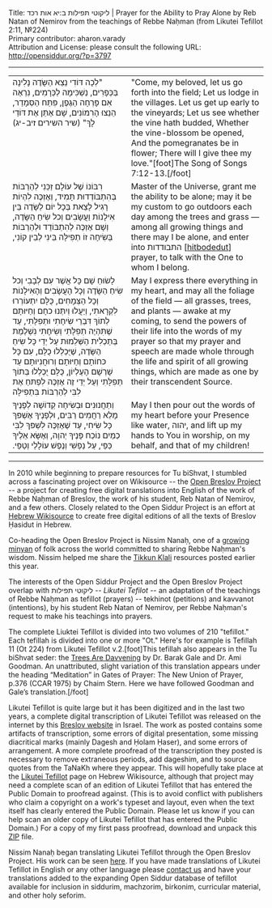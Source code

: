 <html>
<head></head>
<body>
Title: ליקוטי תפילות ב:יא אות רכד | Prayer for the Ability to Pray Alone by Reb Natan of Nemirov from the teachings of Rebbe Naḥman (from Likutei Tefillot 2:11, №224)<br />
Primary contributor: aharon.varady<br />
Attribution and License: please consult the following URL: <a href="http://opensiddur.org/?p=3797">http://opensiddur.org/?p=3797</a>
<p />
<hr />

<table style="margin-left: auto;margin-right: auto;">
<tbody>
<tr>
<td style="vertical-align:top;" width="46%">
<div class="liturgy"><span lang="he">
‏"לְכָה דּוֹדִי נֵצֵא הַשָּׂדֶה 
נָלִינָה בַּכְּפָרִים,‏
נַשְׁכִּימָה לַכְּרָמִים,‏
נִרְאֶה אִם פָּרְחָה הַגֶּפֶן,‏
פִּתַּח הַסְּמָדַר,‏
הֵנֵצוּ הָרִמּוֹנִים,‏
שָׁם אֶתֵּן אֶת דּוֹדַי לָךְ"‏ <span class="citation">‏(שיר השירים ז׃יב-יג)‏</span>
</span></div></td>
 
<td style="vertical-align:top;" width="53%"><div class="english">
"Come, my beloved, let us go forth into the field;
Let us lodge in the villages.
Let us get up early to the vineyards;
Let us see whether the vine hath budded,
Whether the vine-blossom be opened,
And the pomegranates be in flower;
There will I give thee my love."[foot]The Song of Songs 7:12-13.[/foot]
</td></tr>


<tr><td style="vertical-align:top;" width="46%"><div class="liturgy"><span lang="he">
רִבּוֹנוֹ שֶׁל עוֹלָם זַכֵּנִי לְהַרְבּוֹת בְּהִתְבּוֹדְדוּת תָּמִיד,‏
וְאֶזְכֶּה לִהְיוֹת רָגִיל לָצֵאת בְּכָל יוֹם לַשָּׂדֶה
בֵּין אִילָנוֹת וַעֲשָׂבִים וְכל שִׂיחַ הַשָּׂדֶה,‏
וְשָׁם אֶזְכֶּה לְהִתְבּוֹדֵד
וּלְהַרְבּוֹת בְּשִׂיחָה זוֹ תְפִילָּה בֵּינִי לְבֵין קוֹנִי,‏
</span></div></td>
 
<td style="vertical-align:top;" width="53%"><div class="english">
Master of the Universe, grant me the ability to be alone;
may it be my custom to go outdoors each day
among the trees and grass — among all growing things
and there may I be alone, and enter into <span lang="he" class="hebrew">התבודדות</span> [<a href="http://en.wikipedia.org/wiki/Hitbodedut">hitbodedut</a>] prayer,
to talk with the One to whom I belong.
</td></tr>


<tr><td style="vertical-align:top;" width="46%"><div class="liturgy"><span lang="he">
לָשׂוּחַ שָׁם כָּל אֲשֶׁר עִם לְבָבִי
וְכל שִׂיחַ הַשָּׂדֶה 
וְכָל הָעֲשָׂבִים וְהָאִילָנוֹת וְכָל הַצְּמָחִים,‏ 
כֻּלָּם יִתְעוֹרְרוּ לִקְרָאתִי,‏
וְיַעֲלוּ וְיִתְּנוּ כחָם וְחַיּוּתָם לְתוֹךְ דִּבְרֵי שִׂיחָתִי וּתְפִלָּתִי,‏
עַד שֶׁתִּהְיֶה תְפִלָּתִי וְשִׂיחָתִי נִשְׁלֶמֶת בְּתַכְלִית הַשְּׁלֵמוּת עַל יְדֵי כָּל שִׂיחַ הַשָּׂדֶה,‏
שֶׁיֻּכְלְלוּ כֻלָּם,‏
עִם כָּל כּחוֹתָם וְחַיּוּתָם וְרוּחֲנִיוּתָם עַד שָׁרְשָׁם הָעֶלְיוֹן,‏
כֻּלָּם יֻכְלְלוּ בְּתוֹךְ תְּפִלָּתִי 
וְעַל יְדֵי זֶה אֶזְכֶּה לִפְתּחַ אֶת לִבִּי לְהַרְבּוֹת בִּתְפִילָּה 
</span></div></td>
 
<td style="vertical-align:top;" width="53%"><div class="english">
May I express there everything in my heart,
and may all the foliage of the field —
all grasses, trees, and plants —
awake at my coming,
to send the powers of their life into the words of my prayer
so that my prayer and speech are made whole
through the life and spirit of all growing things,
which are made as one by their transcendent Source.
</td></tr>


<tr><td style="vertical-align:top;" width="46%"><div class="liturgy"><span lang="he">
וְתַחֲנוּנִים וּבְשִׂיחָה קְדוֹשָׁה לְפָנֶיךָ מָלֵא רַחֲמִים רַבִּים,‏
וּלְפָנֶיךָ אֶשְׁפּךְ כָּל שִׂיחִי,‏
עַד שֶׁאֶזְכֶּה לִשְׁפּךְ לִבִּי כַמַּיִם נוֹכַח פָּנֶיךָ יְהוָה,‏
וְאֶשָּׂא אֵלֶיךָ כַּפַּי, עַל נַפְשִׁי וְנֶפֶשׁ עוֹלָלַי וְטַפַּי.‏
</span></div></td>
 
<td style="vertical-align:top;" width="53%"><div class="english">
May I then pour out the words of my heart
before your Presence like water, <span class="scribe">יהוה</span>,
and lift up my hands to You in worship,
on my behalf, and that of my children! 
</td></tr>
</tbody></table>

<hr />

In 2010 while beginning to prepare resources for Tu biShvat, I stumbled across a fascinating project over on Wikisource -- the <a href="http://en.wikisource.org/wiki/Wikisource:WikiProject_Open_Breslov">Open Breslov Project</a> -- a project for creating free digital translations into English of the work of Rebbe Naḥman of Breslov, the work of his student, Reb Natan of Nemirov, and a few others. Closely related to the Open Siddur Project is an effort at <a href="http://he.wikisource.org/wiki/%D7%A1%D7%A4%D7%A8%D7%99_%D7%91%D7%A8%D7%A1%D7%9C%D7%91">Hebrew Wikisource</a> to create free digital editions of all the texts of Breslov Ḥasidut in Hebrew.

Co-heading the Open Breslov Project is Nissim Nanaḥ, one of a <a href="http://www.nanach.net/2006/04/find-na-nach-near-you.html">growing minyan</a> of folk across the world committed to sharing Rebbe Naḥman's wisdom. Nissim helped me share the <a href="https://opensiddur.org/2011/03/the-tikkun-haklali-according-to-rebbe-na%e1%b8%a5man-of-breslov/">Tikkun Klali</a> resources posted earlier this year.

The interests of the Open Siddur Project and the Open Breslov Project overlap with <span class="hebrew" lang="he"> ליקוטי תפילות</span> -- <em>Likutei Tefilot</em> -- an adaptation of the teachings of Rebbe Naḥman as tefillot (prayers) -- tekhinot (petitions) and kavvanot (intentions), by his student Reb Natan of Nemirov, per Rebbe Naḥman's request to make his teachings into prayers.

The complete Liuktei Tefillot is divided into two volumes of 210 "tefillot." Each tefillah is divided into one or more "Ot." Here's for example is Tefillah 11 (Ot 224) from Likutei Tefillot v.2.[foot]This tefillah also appears in the Tu biShvat seder: the <a href="https://opensiddur.org/2011/01/the-trees-are-davvening-abridged-a-tu-bishvat-haggadah-by-dr-barak-gale-and-dr-ami-goodman/">Trees Are Davvening</a> by Dr. Barak Gale and Dr. Ami Goodman. An unattributed, slight variation of this translation appears under the heading “Meditation” in Gates of Prayer: The New Union of Prayer, p.376 (CCAR 1975) by Chaim Stern. Here we have followed Goodman and Gale’s translation.[/foot]

Likutei Tefillot is quite large but it has been digitized and in the last two years, a complete digital transcription of Likutei Tefillot was released on the internet by this <a href="http://breslev.eip.co.il/books/prayers-collection.asp">Breslov website</a> in Israel. The work as posted contains some artifacts of transcription, some errors of digital presentation, some missing diacritical marks (mainly Dagesh and Ḥolam Ḥaser), and some errors of arrangement. A more complete proofread of the transcription they posted is necessary to remove extraneous periods, add dageshim, and to source quotes from the TaNaKh where they appear. This will hopefully take place at the <a href="http://he.wikisource.org/wiki/%D7%A1%D7%A4%D7%A8%D7%99_%D7%91%D7%A8%D7%A1%D7%9C%D7%91">Likutei Tefillot</a> page on Hebrew Wikisource, although that project may need a complete scan of an edition of Likutei Tefillot that has entered the Public Domain to proofread against. (This is to avoid conflict with publishers who claim a copyright on a work's typeset and layout, even when the text itself has clearly entered the Public Domain.  Please let us know if you can help scan an older copy of Likutei Tefillot that has entered the Public Domain.) For a copy of my first pass proofread, download and unpack this <a href='https://opensiddur.org/wp-content/uploads/2011/09/Reb-Nosson-of-Nemirov-Likutei-Tefillot.zip'>ZIP</a> file.

Nissim Nanaḥ began translating Likutei Tefillot through the Open Breslov Project. His work can be seen <a href="http://en.wikisource.org/wiki/Likutey_Tefillot">here</a>. If you have made translations of Likutei Tefillot in English or any other language please <a href="https://opensiddur.org/contact/">contact us</a> and have your translations added to the expanding Open Siddur database of tefillot available for inclusion in siddurim, machzorim, birkonim, curricular material, and other holy seforim.
</body>
</html>